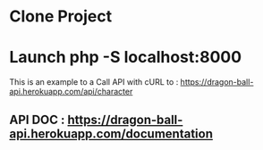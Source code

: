 # Clone Project
# Launch php -S localhost:8000


This is an example to a Call API with cURL to : https://dragon-ball-api.herokuapp.com/api/character
## API DOC : https://dragon-ball-api.herokuapp.com/documentation
